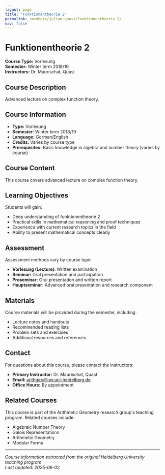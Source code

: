 ```yaml
---
layout: page
title: "Funktionentheorie 2"
permalink: /members/julian-quast/funktionentheorie-2/
nav: false
---
```


# Funktionentheorie 2

**Course Type:** Vorlesung  
**Semester:** Winter term 2018/19  
**Instructors:** Dr. Maurischat, Quast

## Course Description

Advanced lecture on complex function theory.

## Course Information

- **Type:** Vorlesung
- **Semester:** Winter term 2018/19
- **Language:** German/English
- **Credits:** Varies by course type
- **Prerequisites:** Basic knowledge in algebra and number theory (varies by course)

## Course Content

This course covers advanced lecture on complex function theory.

## Learning Objectives

Students will gain:
- Deep understanding of funktionentheorie 2
- Practical skills in mathematical reasoning and proof techniques
- Experience with current research topics in the field
- Ability to present mathematical concepts clearly

## Assessment

Assessment methods vary by course type:
- **Vorlesung (Lecture):** Written examination
- **Seminar:** Oral presentation and participation
- **Proseminar:** Oral presentation and written report
- **Hauptseminar:** Advanced oral presentation and research component

## Materials

Course materials will be provided during the semester, including:
- Lecture notes and handouts
- Recommended reading lists
- Problem sets and exercises
- Additional resources and references

## Contact

For questions about this course, please contact the instructors:
- **Primary Instructor:** Dr. Maurischat, Quast
- **Email:** arithgeo@iwr.uni-heidelberg.de
- **Office Hours:** By appointment

## Related Courses

This course is part of the Arithmetic Geometry research group's teaching program. Related courses include:
- Algebraic Number Theory
- Galois Representations
- Arithmetic Geometry
- Modular Forms

---

*Course information extracted from the original Heidelberg University teaching program*  
*Last updated: 2025-08-02*
